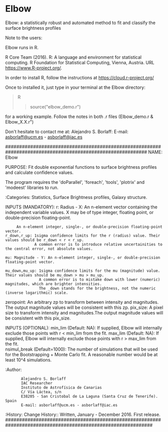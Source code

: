 # Elbow
Elbow: a statistically robust and automated method to fit and classify the surface brightness profiles

Note to the users: 

Elbow runs in R. 

  R Core Team (2016). R: A language and environment for statistical computing. R Foundation for Statistical Computing, Vienna,
  Austria. URL https://www.R-project.org/.

In order to install R, follow the instructions at https://cloud.r-project.org/

Once to installed it, just type in your terminal at the Elbow directory:

> R
>> source("elbow_demo.r")

for a working example. Follow the notes in both .r files (Elbow_demo.r & Elbow_X.X.r") 

Don't hesitate to contact me at: 
Alejandro S. Borlaff: E-mail: asborlaff@ucm.es - asborlaff@iac.es 

###########################################################################################################
 NAME:
   Elbow

 PURPOSE:
   Fit double exponential functions to surface brightness profiles and
   calculate confidence values. 

 The program requires the 'doParallel', 'foreach', 'tools', 'plotrix' and 'modeest' libraries to run.  
 

 :Categories:
    Statistics, Surface Brightness profiles, Galaxy structure. 
    
 INPUTS (MANDATORY):
    r: Radius - X: An n-element vector containing the independent variable values.
                X may be of type integer, floating point, or double-precision floating-point.
 
         An n-element integer, single-, or double-precision floating-point vector.
    r_down,r_up: 1sigma confidence limits for the r (radius) value. Their values should be r_down < r < r_up.
                 A common error is to introduce relative uncertainities to the central error, not absolute values.  
 
    mu: Magnitude - Y: An n-element integer, single-, or double-precision floating-point vector.
 
    mu_down,mu_up: 1sigma confidence limits for the mu (magnitude) value. Their values should be mu_down > mu > mu_up.  
                   A common error is to mistake down with lower (numeric) magnitudes, which are brighter intensities. 
                   The _down stands for the brightness, not the numeric (inverse logarithmic) scale. 
 
   zeropoint: An arbitrary zp to transform between intensity and magnitudes. The output magnitude values will be consistent 
              with this zp. 
   pix_size:  A pixel size to transform intensity and magnitudes.The output magnitude values will be consistent 
              with this pix_size.
 
 INPUTS (OPTIONAL): 
   min_lim (Default: NA): If supplied, Elbow will internally exclude those points with r < min_lim from the fit. 
   max_lim (Default: NA): If supplied, Elbow will internally exclude those points with r > max_lim from the fit.  
   nsimul_break (Default=1000): The number of simulations that will be used for the Bootstrapping + Monte Carlo fit. 
                                A reasonable number would be at least 10^4 simulations.   
          
       
 :Author:
       
           Alejandro S. Borlaff 
           IAC Researcher
           Instituto de Astrofísica de Canarias
           C/ Vía Láctea, s/n
           E38205 - San Cristobal de La Laguna (Santa Cruz de Tenerife). Spain
           E-mail: asborlaff@ucm.es - asborlaff@iac.es 
 :History:
     Change History::
        Written, January - December 2016. First release. 
#############################################################################################################
